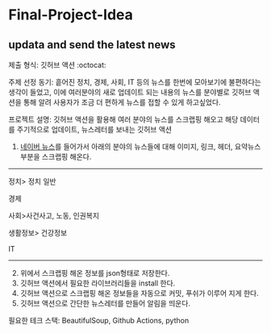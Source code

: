 # Final-Project-Idea

## updata and send the latest news

제출 형식: 깃허브 액션 :octocat:

주제 선정 동기: 흩어진 정치, 경제, 사회, IT 등의 뉴스를 한번에 모아보기에 불편하다는 생각이 들었고, 이에
여러분야의 새로 업데이트 되는 내용의 뉴스를 분야별로 깃허브 액션을 통해 알려 사용자가 조금 더 편하게 뉴스를 접할 수 있게 하고싶었다.

프로젝트 설명: 깃허브 액션을 활용해 여러 분야의 뉴스를 스크랩핑 해오고 해당 데이터를 주기적으로 업데이트, 뉴스레터를 보내는 깃허브 액션 

1. [네이버 뉴스](https://news.naver.com/main/main.naver?mode=LSD&mid=shm&sid1=100)를 들어가서 아래의 분야의 뉴스들에 대해 이미지, 링크, 헤더, 요약뉴스부분을 스크랩핑 해온다.
*****
정치> 정치 일반

경제

사회>사건사고, 노동, 인권복지

생활정보> 건강정보

IT
*****

2. 위에서 스크랩핑 해온 정보를 json형태로 저장한다. 
3. 깃허브 액션에서 필요한 라이브러리들을 install 한다. 
4. 깃허브 액션으로 스크랩핑 해온 정보들을 자동으로 커밋, 푸쉬가 이루어 지게 한다.
5. 깃허브 액션으로 간단한 뉴스레터를 만들어 알림을 띄운다.

필요한 테크 스택: BeautifulSoup, Github Actions, python